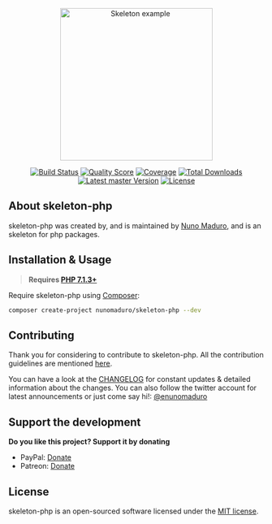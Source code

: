 <p align="center">
    <img src="https://raw.githubusercontent.com/nunomaduro/skeleton-php/master/docs/example.png" alt="Skeleton example" height="300">
</p>

<p align="center">
  <a href="https://travis-ci.org/nunomaduro/skeleton-php"><img src="https://img.shields.io/travis/nunomaduro/skeleton-php/master.svg" alt="Build Status"></img></a>
  <a href="https://scrutinizer-ci.com/g/nunomaduro/skeleton-php"><img src="https://img.shields.io/scrutinizer/g/nunomaduro/skeleton-php.svg" alt="Quality Score"></img></a>
  <a href="https://scrutinizer-ci.com/g/nunomaduro/skeleton-php"><img src="https://img.shields.io/scrutinizer/coverage/g/nunomaduro/skeleton-php.svg" alt="Coverage"></img></a>
  <a href="https://packagist.org/packages/nunomaduro/skeleton-php"><img src="https://poser.pugx.org/nunomaduro/skeleton-php/d/total.svg" alt="Total Downloads"></a>
  <a href="https://packagist.org/packages/nunomaduro/skeleton-php"><img src="https://poser.pugx.org/nunomaduro/skeleton-php/v/master.svg" alt="Latest master Version"></a>
  <a href="https://packagist.org/packages/nunomaduro/skeleton-php"><img src="https://poser.pugx.org/nunomaduro/skeleton-php/license.svg" alt="License"></a>
</p>

## About skeleton-php

skeleton-php was created by, and is maintained by [Nuno Maduro](https://github.com/nunomaduro), and is an skeleton for php packages.

## Installation & Usage

> **Requires [PHP 7.1.3+](https://php.net/releases/)**

Require skeleton-php using [Composer](https://getcomposer.org):

```bash
composer create-project nunomaduro/skeleton-php --dev
```

## Contributing

Thank you for considering to contribute to skeleton-php. All the contribution guidelines are mentioned [here](CONTRIBUTING.md).

You can have a look at the [CHANGELOG](CHANGELOG.md) for constant updates & detailed information about the changes. You can also follow the twitter account for latest announcements or just come say hi!: [@enunomaduro](https://twitter.com/enunomaduro)

## Support the development
**Do you like this project? Support it by donating**

- PayPal: [Donate](https://www.paypal.com/cgi-bin/webscr?cmd=_s-xclick&hosted_button_id=66BYDWAT92N6L)
- Patreon: [Donate](https://www.patreon.com/nunomaduro)

## License

skeleton-php is an open-sourced software licensed under the [MIT license](LICENSE.md).
